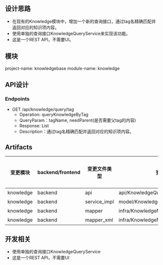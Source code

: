 ## 设计思路

- 在现有的Knowledge模块中，增加一个新的查询接口，通过tag名精确匹配并返回对应的知识项内容。
- 使用单独的查询接口KnowledgeQueryService来实现该功能。
- 这是一个REST API，不需要UI。

## 模块

project-name: knowledgebase
module-name: knowledge

## API设计

### Endpoints

- GET /api/knowledge/query/tag
    - Operation: queryKnowledgeByTag
    - QueryParam：tagName, needParent(是否需要父tag的内容)
    - Response: List<Knowledge>
    - Description：通过tag名精确匹配并返回对应的知识项内容。

## Artifacts

| 变更模块      | backend/frontend | 变更文件类型       | 变更文件                                 | 需要变更? |
|-----------|------------------|--------------|--------------------------------------|-------|
| knowledge | backend          | api          | api/KnowledgeQueryService.java       | 是     |
| knowledge | backend          | service_impl | model/KnowledgeQueryServiceImpl.java | 是     |
| knowledge | backend          | mapper       | infra/KnowledgeMapper.java           | 是     |
| knowledge | backend          | mapper_xml   | infra/KnowledgeMapper.xml            | 是     |

## 开发相关

- 使用单独的查询接口KnowledgeQueryService
- 这是一个REST API，不需要UI
